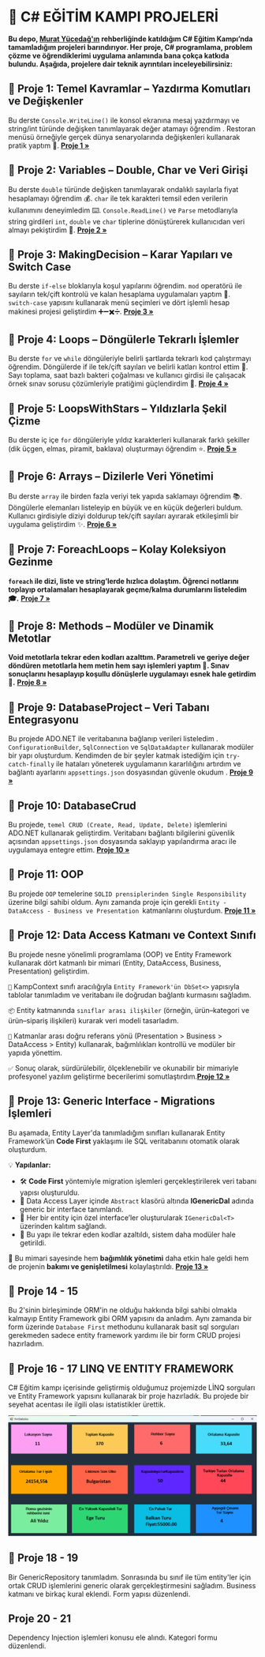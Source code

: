 
# 🔆 C# EĞİTİM KAMPI PROJELERİ

**Bu depo, [Murat Yücedağ'ın](https://www.youtube.com/@MurattYucedag) rehberliğinde katıldığım C# Eğitim Kampı’nda tamamladığım projeleri barındırıyor. Her proje, C# programlama, problem çözme ve öğrendiklerimi uygulama anlamında bana çokça katkıda bulundu. Aşağıda, projelere dair teknik ayrıntıları inceleyebilirsiniz:**


## 📀 Proje 1: Temel Kavramlar – Yazdırma Komutları ve Değişkenler

Bu derste `Console.WriteLine()` ile konsol ekranına mesaj yazdırmayı ve string/int türünde değişken tanımlayarak değer atamayı öğrendim . Restoran menüsü örneğiyle gerçek dünya senaryolarında değişkenleri kullanarak pratik yaptım 🍔.
**[Proje 1 »](01_MainSubjects/01_MainSubjects/Program.cs)**


## 📀 Proje 2: Variables – Double, Char ve Veri Girişi

Bu derste `double` türünde değişken tanımlayarak ondalıklı sayılarla fiyat hesaplamayı öğrendim 💰. `char` ile tek karakteri temsil eden verilerin kullanımını deneyimledim ⌨️. `Console.ReadLine()` ve `Parse` metodlarıyla string girdileri `int`, `double` ve `char` tiplerine dönüştürerek kullanıcıdan veri almayı pekiştirdim 🔄.
**[Proje 2 »](01_MainSubjects/02_Variables/Program.cs)**

## 📀 Proje 3: MakingDecision – Karar Yapıları ve Switch Case

Bu derste `if-else` bloklarıyla koşul yapılarını öğrendim. `mod` operatörü ile sayıların tek/çift kontrolü ve kalan hesaplama uygulamaları yaptım 🔢. `switch-case` yapısını kullanarak menü seçimleri ve dört işlemli hesap makinesi projesi geliştirdim ➕➖✖️➗.
**[Proje 3 »](01_MainSubjects/03_MakingDecision/Program.cs)**


## 📀 Proje 4: Loops – Döngülerle Tekrarlı İşlemler

Bu derste `for` ve `while` döngüleriyle belirli şartlarda tekrarlı kod çalıştırmayı öğrendim. Döngülerde if ile tek/çift sayıları ve belirli katları kontrol ettim 🔢. Sayı toplama, saat bazlı bakteri çoğalması ve kullanıcı girdisi ile çalışacak örnek sınav sorusu çözümleriyle pratiğimi güçlendirdim 💪.
**[Proje 4 »](01_MainSubjects/04_Loops/Program.cs)**


## 📀 Proje 5: LoopsWithStars – Yıldızlarla Şekil Çizme

Bu derste iç içe `for` döngüleriyle yıldız karakterleri kullanarak farklı şekiller (dik üçgen, elmas, piramit, baklava) oluşturmayı öğrendim ⭐️.
**[Proje 5 »](01_MainSubjects/05_LoopsWithStars/Program.cs)**


## 📀 Proje 6: Arrays – Dizilerle Veri Yönetimi

Bu derste `array` ile birden fazla veriyi tek yapıda saklamayı öğrendim 📚. Döngülerle elemanları listeleyip en büyük ve en küçük değerleri buldum. Kullanıcı girdisiyle diziyi doldurup tek/çift sayıları ayırarak etkileşimli bir uygulama geliştirdim ✨.
**[Proje 6 »](01_MainSubjects/06_Arrays/Program.cs)**


## 📀 Proje 7: ForeachLoops – Kolay Koleksiyon Gezinme

**`foreach` ile dizi, liste ve string’lerde hızlıca dolaştım. Öğrenci notlarını toplayıp ortalamaları hesaplayarak geçme/kalma durumlarını listeledim 🎓.**
**[Proje 7 »](01_MainSubjects/07_ForeachLoop/Program.cs)**


## 📀 Proje 8: Methods – Modüler ve Dinamik Metotlar

**Void metotlarla tekrar eden kodları azalttım. Parametreli ve geriye değer döndüren metotlarla hem metin hem sayı işlemleri yaptım 🧩. Sınav sonuçlarını hesaplayıp koşullu dönüşlerle uygulamayı esnek hale getirdim 🎯.**
**[Proje 8 »](01_MainSubjects/08_Methods/Program.cs)**

## 📀 Proje 9: DatabaseProject – Veri Tabanı Entegrasyonu

Bu projede ADO.NET ile veritabanına bağlanıp verileri listeledim .  `ConfigurationBuilder`, `SqlConnection` ve `SqlDataAdapter` kullanarak modüler bir yapı oluşturdum. Kendimden de bir şeyler katmak istediğim için  `try-catch-finally` ile hataları yöneterek uygulamanın kararlılığını artırdım ve bağlantı ayarlarını `appsettings.json` dosyasından güvenle okudum .
**[Proje 9 »](01_MainSubjects/09_DatabaseCrud/Program.cs)**

## 📀 Proje 10: DatabaseCrud

Bu projede, `temel CRUD (Create, Read, Update, Delete)` işlemlerini ADO.NET kullanarak geliştirdim. Veritabanı bağlantı bilgilerini güvenlik açısından `appsettings.json` dosyasında saklayıp yapılandırma aracı ile uygulamaya entegre ettim.
**[Proje 10 »](01_MainSubjects/10_DatabaseCrud/Program.cs)**

## 📀 Proje 11: OOP

Bu projede `OOP` temelerine `SOLID prensiplerinden Single Responsibility` üzerine bilgi sahibi oldum. Aynı zamanda proje için gerekli `Entity - DataAccess - Business ve Presentation `katmanlarını oluşturdum.
**[Proje 11 »](CSharpEgitimKampi301/)**

## 📀 Proje 12: Data Access Katmanı ve Context Sınıfı

Bu projede nesne yönelimli programlama (OOP) ve Entity Framework kullanarak dört katmanlı bir mimari (Entity, DataAccess, Business, Presentation) geliştirdim.

`🔗` KampContext sınıfı aracılığıyla `Entity Framework'ün DbSet<>` yapısıyla tablolar tanımladım ve veritabanı ile doğrudan bağlantı kurmasını sağladım.

`📦` Entity katmanında `sınıflar arası ilişkiler` (örneğin, ürün–kategori ve ürün–sipariş ilişkileri) kurarak veri modeli tasarladım.

`🔄` Katmanlar arası doğru referans yönü (Presentation > Business > DataAccess > Entity) kullanarak, bağımlılıkları kontrollü ve modüler bir yapıda yönettim.

`✅` Sonuç olarak, sürdürülebilir, ölçeklenebilir ve okunabilir bir mimariyle profesyonel yazılım geliştirme becerilerimi somutlaştırdım.**[Proje 12 »](CSharpEgitimKampi301/CSharpEgitimKampi301.DataAccessLayer/Context/KampContext.cs)**

## 📀 Proje 13: Generic Interface - Migrations İşlemleri

Bu aşamada, Entity Layer'da tanımladığım sınıfları kullanarak Entity Framework’ün **Code First** yaklaşımı ile SQL veritabanını otomatik olarak oluşturdum.

💡 **Yapılanlar:**

* 🛠️ **Code First** yöntemiyle migration işlemleri gerçekleştirilerek veri tabanı yapısı oluşturuldu.
* 📁 Data Access Layer içinde `Abstract` klasörü altında **IGenericDal** adında generic bir interface tanımlandı.
* 🔁 Her bir entity için özel interface’ler oluşturularak `IGenericDal<T>` üzerinden kalıtım sağlandı.
* 🧩 Bu yapı ile tekrar eden kodlar azaltıldı, sistem daha modüler hale getirildi.

🔧 Bu mimari sayesinde hem **bağımlılık yönetimi** daha etkin hale geldi hem de projenin **bakımı ve genişletilmesi** kolaylaştırıldı.
**[Proje 13 »](CSharpEgitimKampi301/)**


## 📀 Proje 14 - 15
Bu 2'sinin birleşiminde ORM'in ne olduğu hakkında bilgi sahibi olmakla kalmayıp Entity Framework gibi ORM yapısını da anladım. Aynı zamanda bir form üzerinde `Database First` methodunu kullanarak basit sql sorguları gerekmeden sadece entity framework yardımı ile bir form CRUD projesi hazırladım.

## 📀 Proje 16 - 17 LINQ VE ENTITY FRAMEWORK

C# Eğitim kampı içerisinde geliştirmiş olduğumuz projemizde LİNQ sorguları ve Entity Framework yapısını kullanarak bir proje hazırladık. Bu projede bir seyehat acentası ile ilgili olası istatistikler ürettik. 

![Ekran Görüntüsü](CSharpEgitimKampi301//img/CSharpEgitimKampi.png)


## 📀 Proje 18 - 19

Bir GenericRepository tanımladım. Sonrasında bu sınıf ile tüm entity'ler için ortak CRUD işlemlerini generic olarak gerçekleştirmesini sağladım. Business katmanı ve birkaç kural eklendi. Form yapısı düzenlendi.


## Proje 20 - 21

Dependency Injection işlemleri konusu ele alındı. Kategori formu düzenlendi.